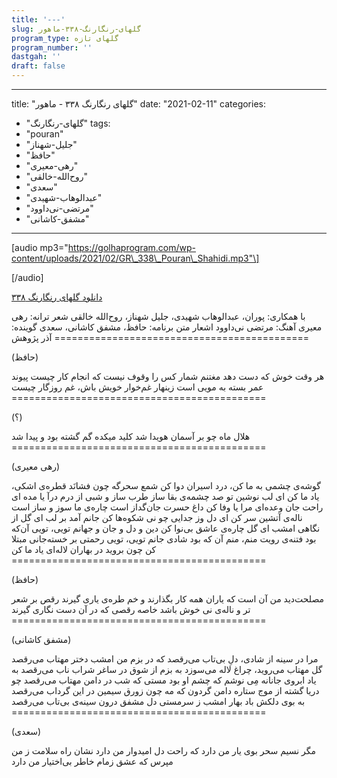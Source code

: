 ```yaml
---
title: '---'
slug: گلهای-رنگارنگ-۳۳۸-ماهور
program_type: گلهای تازه
program_number: ''
dastgah: ''
draft: false
---
```


---
title: "گلهای رنگارنگ ۳۳۸ - ماهور"
date: "2021-02-11"
categories: 
  - "گلهای-رنگارنگ"
tags: 
  - "pouran"
  - "جلیل-شهناز"
  - "حافظ"
  - "رهی-معیری"
  - "روح‌الله-خالقی"
  - "سعدی"
  - "عبدالوهاب-شهیدی"
  - "مرتضی-نی‌داوود"
  - "مشفق-کاشانی"
---

\[audio mp3="https://golhaprogram.com/wp-content/uploads/2021/02/GR\_338\_Pouran\_Shahidi.mp3"\]

\[/audio\]

[دانلود گلهای رنگارنگ ۳۳۸](https://golhaprogram.com/wp-content/uploads/2021/02/GR_338_Pouran_Shahidi.mp3)

با همکاری: پوران، عبدالوهاب شهیدی، جلیل شهناز، روح‌الله خالقی شعر ترانه: رهی معیری آهنگ: مرتضی نی‌داوود اشعار متن برنامه: حافظ، مشفق کاشانی، سعدی گوینده: آذر پژوهش ============================================

(حافظ)

هر وقت خوش که دست دهد مغتنم شمار کس را وقوف نیست که انجام کار چیست پیوند عمر بسته به مویی است زینهار غم‌خوار خویش باش، غم روزگار چیست ============================================

(؟)

هلال ماه چو بر آسمان هویدا شد کلید میکده گم گشته بود و پیدا شد ============================================

(رهی معیری)

گوشه‌ی چشمی به ما کن، درد اسیران دوا کن شمع سحرگه چون فشانَد قطره‌ی اشکی، یاد ما کن ای لب نوشین تو صد چشمه‌ی بقا ساز طرب ساز و شبی از درم درآ یا مده ای راحت جان وعده‌ای مرا یا وفا کن داغ حسرت جان‌گداز است چاره‌ی ما سوز و ساز است ناله‌ی آتشین سر کن ای دل وز جدایی چو نی شکوه‌ها کن جانم آمد بر لب ای گل از نگاهی امشب ای گل چاره‌ی عاشق بی‌نوا کن دین و دل و جان و جهانم تویی، تویی آن‌که بود فتنه‌ی رویت منم، منم آن که بود شادی جانم تویی، تویی رحمتی بر خسته‌جانی مبتلا کن چون بروید در بهاران لاله‌ای یاد ما کن ============================================

(حافظ)

مصلحت‌دید من آن است که یاران همه کار بگذارند و خم طره‌ی یاری گیرند رقص بر شعر تر و ناله‌ی نی خوش باشد خاصه رقصی که در آن دست نگاری گیرند ============================================

(مشفق کاشانی)

مرا در سینه از شادی، دلِ بی‌تاب می‌رقصد که در بزم من امشب دختر مهتاب می‌رقصد گل مهتاب می‌روید، چراغ لاله می‌سوزد به بزم از شوق در ساغر شراب ناب می‌رقصد به یاد ابروی جانانه مِی نوشم که چشم او بود مستی که شب در دامن مهتاب می‌رقصد چو دریا گشته از موج ستاره دامن گردون که مه چون زورق سیمین در این گرداب می‌رقصد به بوی دلکش باد بهار امشب ز سرمستی دل مشفق درون سینه‌ی بی‌تاب می‌رقصد ============================================

(سعدی)

مگر نسیم سحر بوی یار من دارد که راحت دل امیدوار من دارد نشان راه سلامت ز من مپرس که عشق زمام خاطر بی‌اختیار من دارد
